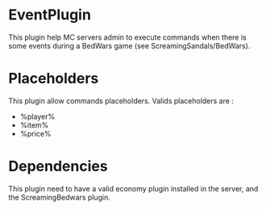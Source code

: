 # EventPlugin
This plugin help MC servers admin to execute commands when there is some events during a BedWars game (see ScreamingSandals/BedWars).
# Placeholders
This plugin allow commands placeholders. Valids placeholders are :
- %player%
- %item%
- %price%
# Dependencies
This plugin need to have a valid economy plugin installed in the server, and the ScreamingBedwars plugin.